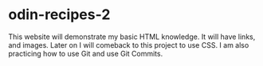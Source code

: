 # odin-recipes-2
This website will demonstrate my basic HTML knowledge. It will have links, and images. Later on I will comeback to this project to use CSS. I am also practicing how to use Git and use Git Commits.